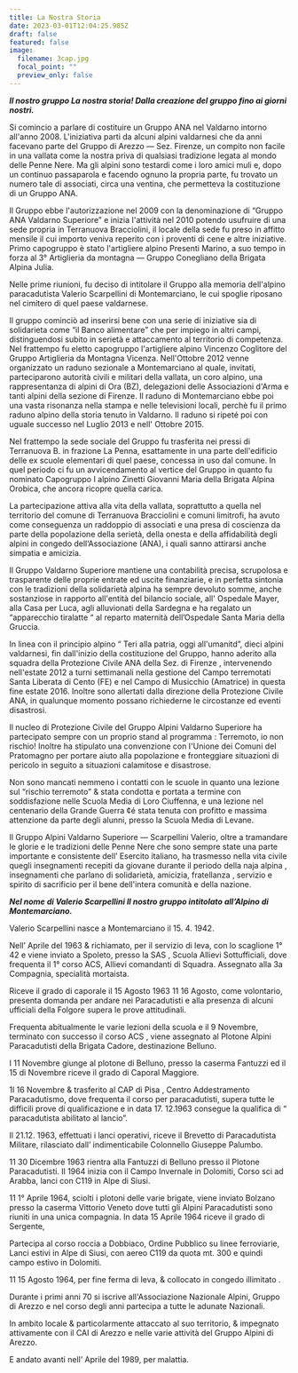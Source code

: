 ```yaml
---
title: La Nostra Storia
date: 2023-03-01T12:04:25.985Z
draft: false
featured: false
image:
  filename: 3cap.jpg
  focal_point: ""
  preview_only: false
---
```

***Il nostro gruppo La nostra storia!
Dalla creazione del gruppo fino ai giorni nostri.***

Si comincio a parlare di costituire un Gruppo ANA nel Valdarno intorno all'anno 2008. L'iniziativa parti da alcuni alpini valdarnesi che da anni facevano parte del Gruppo di Arezzo — Sez. Firenze, un compito non facile in una vallata come la nostra priva di qualsiasi tradizione legata al mondo delle Penne Nere. Ma gli alpini sono testardi come i loro amici muli e, dopo un continuo passaparola e facendo ognuno la propria parte, fu trovato
un numero tale di associati, circa una ventina, che permetteva la costituzione di un Gruppo ANA.

Il Gruppo ebbe l'autorizzazione nel 2009 con la denominazione di “Gruppo ANA Valdarno Superiore” e inizia I'attività nel 2010 potendo usufruire di una sede propria in Terranuova Bracciolini, il locale della sede fu preso
in affitto mensile il cui importo veniva reperito con i proventi di cene e altre iniziative. Primo capogruppo è stato l'artigliere alpino Presenti Marino, a suo tempo in forza al 3° Artiglieria da montagna — Gruppo Conegliano della Brigata Alpina Julia.

Nelle prime riunioni, fu deciso di intitolare il Gruppo alla memoria dell'alpino paracadutista Valerio Scarpellini di Montemarciano, le cui spoglie riposano nel cimitero di quel paese valdarnese.

Il gruppo cominciò ad inserirsi bene con una serie di iniziative sia di solidarieta come “il Banco alimentare” che per impiego in altri campi, distinguendosi subito in serietà e attaccamento al territorio di competenza. Nel frattempo fu eletto capogruppo l'artigliere alpino Vincenzo Coglitore del Gruppo Artiglieria da Montagna Vicenza.
Nell'Ottobre 2012 venne organizzato un raduno sezionale a Montemarciano al quale, invitati, parteciparono autorità civili e militari della vallata, un coro alpino, una rappresentanza di alpini di Ora (BZ), delegazioni delle Associazioni d'Arma e tanti alpini della sezione di Firenze. Il raduno di Montemarciano ebbe poi una vasta risonanza nella stampa e nelle televisioni locali, perchè fu il primo raduno alpino della storia tenuto in Valdarno. Il raduno si ripeté poi con uguale successo nel Luglio 2013 e nell' Ottobre 2015.

Nel frattempo la sede sociale del Gruppo fu trasferita nei pressi di Terranuova B. in frazione La Penna, esattamente in una parte dell'edificio delle ex scuole elementari di quel paese, concessa in uso dal comune. In quel periodo ci fu un avvicendamento al vertice del Gruppo in quanto fu nominato Capogruppo I alpino Zinetti Giovanni Maria della Brigata Alpina Orobica, che ancora ricopre quella carica.

La partecipazione attiva alla vita della vallata, soprattutto a quella nel territorio del comune di Terranuova Bracciolini e comuni limitrofi, ha avuto come conseguenza un raddoppio di associati e una presa di coscienza da parte della popolazione della serietà, della onesta e della affidabilità degli alpini in congedo dell‘Associazione (ANA), i quali sanno attirarsi anche simpatia e amicizia.

Il Gruppo Valdarno Superiore mantiene una contabilità precisa, scrupolosa e trasparente delle proprie entrate ed uscite finanziarie, e in perfetta sintonia con le tradizioni della solidarietà alpina ha sempre devoluto somme, anche sostanziose in rapporto all'entità del bilancio sociale, all' Ospedale Mayer, alla Casa per Luca, agli alluvionati della Sardegna e ha regalato un “apparecchio tiralatte “ al reparto maternità dell’Ospedale Santa Maria della Gruccia. 

In linea con il principio alpino “ Teri alla patria, oggi all'umanitd”, dieci alpini valdarnesi, fin dall'inizio della costituzione del Gruppo, hanno aderito alla squadra della Protezione Civile ANA della Sez. di Firenze , intervenendo nell'estate 2012 a turni settimanali nella gestione del Campo terremotati Santa Liberata di Cento (FE) e nel Campo di Musicchio (Amatrice) in questa fine estate 2016. Inoltre sono allertati dalla direzione della Protezione Civile ANA, in qualunque momento possano richiederne le circostanze ed eventi disastrosi.

Il nucleo di Protezione Civile del Gruppo Alpini Valdarno Superiore ha partecipato sempre con un proprio stand al programma : Terremoto, io non rischio! Inoltre ha stipulato una convenzione con I'Unione dei Comuni del Pratomagno per portare aiuto alla popolazione e fronteggiare situazioni di pericolo in seguito a situazioni calamitose e disastrose.

Non sono mancati nemmeno i contatti con le scuole in quanto una lezione sul “rischio terremoto” & stata condotta e portata a termine con soddisfazione nelle Scuola Media di Loro Ciuffenna, e una lezione nel centenario della Grande Guerra ¢é stata tenuta con profitto e massima attenzione da parte degli alunni, presso la Scuola Media di Levane.

Il Gruppo Alpini Valdarno Superiore — Scarpellini Valerio, oltre a tramandare le glorie e le tradizioni delle Penne Nere che sono sempre state una parte importante e consistente dell’ Esercito italiano, ha trasmesso nella vita civile quegli insegnamenti recepiti da giovane durante il periodo della naja alpina , insegnamenti che parlano di solidarietà, amicizia, fratellanza , servizio e spirito di sacrificio per il bene dell'intera comunità e della nazione.

***Nel nome di Valerio Scarpellini
Il nostro gruppo intitolato all’Alpino di Montemarciano.***

Valerio Scarpellini nasce a Montemarciano il 15. 4. 1942.

Nell’ Aprile del 1963 & richiamato, per il servizio di leva, con lo scaglione 1° 42 e viene inviato a Spoleto, presso la SAS , Scuola Allievi Sottufficiali, dove frequenta il 1° corso ACS, Allievi comandanti di Squadra.
Assegnato alla 3a Compagnia, specialità mortaista.

Riceve il grado di caporale il 15 Agosto 1963 11 16 Agosto, come volontario, presenta domanda per andare nei Paracadutisti e alla presenza di alcuni ufficiali della Folgore supera le prove attitudinali.

Frequenta abitualmente le varie lezioni della scuola e il 9 Novembre, terminato con successo il corso ACS , viene assegnato al Plotone Alpini Paracadutisti della Brigata Cadore, destinazione Belluno.

I 11 Novembre giunge al plotone di Belluno, presso la caserma Fantuzzi ed il 15 di Novembre riceve il grado di Caporal Maggiore.

1l 16 Novembre & trasferito al CAP di Pisa , Centro Addestramento Paracadutismo, dove frequenta il corso per paracadutisti, supera tutte le difficili prove di qualificazione e in data 17. 12.1963 consegue la qualifica di “ paracadutista abilitato al lancio”.

Il 21.12. 1963, effettuati i lanci operativi, riceve il Brevetto di Paracadutista Militare, rilasciato dall’ indimenticabile Colonnello Giuseppe Palumbo.

11 30 Dicembre 1963 rientra alla Fantuzzi di Belluno presso il Plotone Paracadutisti.
Il 1964 inizia con il Campo Invernale in Dolomiti, Corso sci ad Arabba, lanci con C119 in Alpe di Siusi.

11 1° Aprile 1964, sciolti i plotoni delle varie brigate, viene inviato Bolzano presso la caserma Vittorio Veneto dove tutti gli Alpini Paracadutisti sono riuniti in una unica compagnia.
In data 15 Aprile 1964 riceve il grado di Sergente,

Partecipa al corso roccia a Dobbiaco, Ordine Pubblico su linee ferroviarie, Lanci estivi in Alpe di Siusi, con aereo C119 da quota mt. 300 e quindi campo estivo in Dolomiti.

11 15 Agosto 1964, per fine ferma di leva, & collocato in congedo illimitato .

Durante i primi anni 70 si iscrive all'Associazione Nazionale Alpini, Gruppo di Arezzo e nel corso degli anni partecipa a tutte le adunate Nazionali. 

In ambito locale & particolarmente attaccato al suo territorio, & impegnato attivamente con il CAI di Arezzo e nelle varie attività del Gruppo Alpini di Arezzo.

E andato avanti nell’ Aprile del 1989, per malattia.